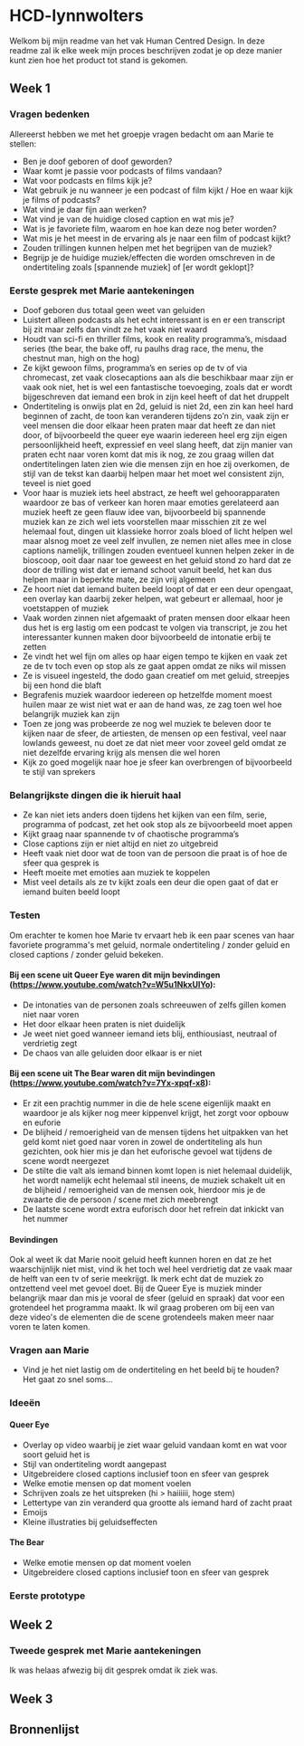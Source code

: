 # HCD-lynnwolters

Welkom bij mijn readme van het vak Human Centred Design. In deze readme zal ik elke week mijn proces beschrijven zodat je op deze manier kunt zien hoe het product tot stand is gekomen.

## Week 1

### Vragen bedenken

Allereerst hebben we met het groepje vragen bedacht om aan Marie te stellen:

- Ben je doof geboren of doof geworden?
- Waar komt je passie voor podcasts of films vandaan?
- Wat voor podcasts en films kijk je?
- Wat gebruik je nu wanneer je een podcast of film kijkt / Hoe en waar kijk je films of podcasts?
- Wat vind je daar fijn aan werken?
- Wat vind je van de huidige closed caption en wat mis je?
- Wat is je favoriete film, waarom en hoe kan deze nog beter worden?
- Wat mis je het meest in de ervaring als je naar een film of podcast kijkt?
- Zouden trillingen kunnen helpen met het begrijpen van de muziek?
- Begrijp je de huidige muziek/effecten die worden omschreven in de ondertiteling zoals [spannende muziek] of [er wordt geklopt]?

### Eerste gesprek met Marie aantekeningen

- Doof geboren dus totaal geen weet van geluiden
- Luistert alleen podcasts als het echt interessant is en er een transcript bij zit maar zelfs dan vindt ze het vaak niet waard
- Houdt van sci-fi en thriller films, kook en reality programma’s, misdaad series (the bear, the bake off, ru paulhs drag race, the menu, the chestnut man, high on the hog)
- Ze kijkt gewoon films, programma’s en series op de tv of via chromecast, zet vaak closecaptions aan als die beschikbaar maar zijn er vaak ook niet, het is wel een fantastische toevoeging, zoals dat er wordt bijgeschreven dat iemand een brok in zijn keel heeft of dat het druppelt
- Ondertiteling is onwijs plat en 2d, geluid is niet 2d, een zin kan heel hard beginnen of zacht, de toon kan veranderen tijdens zo’n zin, vaak zijn er veel mensen die door elkaar heen praten maar dat heeft ze dan niet door, of bijvoorbeeld the queer eye waarin iedereen heel erg zijn eigen persoonlijkheid heeft, expressief en veel slang heeft, dat zijn manier van praten echt naar voren komt dat mis ik nog, ze zou graag willen dat ondertitelingen laten zien wie die mensen zijn en hoe zij overkomen, de stijl van de tekst kan daarbij helpen maar het moet wel consistent zijn, teveel is niet goed
- Voor haar is muziek iets heel abstract, ze heeft wel gehoorapparaten waardoor ze bas of verkeer kan horen maar emoties gerelateerd aan muziek heeft ze geen flauw idee van, bijvoorbeeld bij spannende muziek kan ze zich wel iets voorstellen maar misschien zit ze wel helemaal fout, dingen uit klassieke horror zoals bloed of licht helpen wel maar alsnog moet ze veel zelf invullen, ze nemen niet alles mee in close captions namelijk, trillingen zouden eventueel kunnen helpen zeker in de bioscoop, ooit daar naar toe geweest en het geluid stond zo hard dat ze door de trilling wist dat er iemand schoot vanuit beeld, het kan dus helpen maar in beperkte mate, ze zijn vrij algemeen
- Ze hoort niet dat iemand buiten beeld loopt of dat er een deur opengaat, een overlay kan daarbij zeker helpen, wat gebeurt er allemaal, hoor je voetstappen of muziek
- Vaak worden zinnen niet afgemaakt of praten mensen door elkaar heen dus het is erg lastig om een podcast te volgen via transcript, je zou het interessanter kunnen maken door bijvoorbeeld de intonatie erbij te zetten
- Ze vindt het wel fijn om alles op haar eigen tempo te kijken en vaak zet ze de tv toch even op stop als ze gaat appen omdat ze niks wil missen
- Ze is visueel ingesteld, the dodo gaan creatief om met geluid, streepjes bij een hond die blaft
- Begrafenis muziek waardoor iedereen op hetzelfde moment moest huilen maar ze wist niet wat er aan de hand was, ze zag toen wel hoe belangrijk muziek kan zijn
- Toen ze jong was probeerde ze nog wel muziek te beleven door te kijken naar de sfeer, de artiesten, de mensen op een festival, veel naar lowlands geweest, nu doet ze dat niet meer voor zoveel geld omdat ze niet dezelfde ervaring krijg als mensen die wel horen
- Kijk zo goed mogelijk naar hoe je sfeer kan overbrengen of bijvoorbeeld te stijl van sprekers 

### Belangrijkste dingen die ik hieruit haal

- Ze kan niet iets anders doen tijdens het kijken van een film, serie, programma of podcast, zet het ook stop als ze bijvoorbeeld moet appen
- Kijkt graag naar spannende tv of chaotische programma’s
- Close captions zijn er niet altijd en niet zo uitgebreid
- Heeft vaak niet door wat de toon van de persoon die praat is of hoe de sfeer qua gesprek is
- Heeft moeite met emoties aan muziek te koppelen
- Mist veel details als ze tv kijkt zoals een deur die open gaat of dat er iemand buiten beeld loopt

### Testen

Om erachter te komen hoe Marie tv ervaart heb ik een paar scenes van haar favoriete programma's met geluid, normale ondertiteling / zonder geluid en closed captions / zonder geluid bekeken. 

#### Bij een scene uit Queer Eye waren dit mijn bevindingen (https://www.youtube.com/watch?v=W5u1NkxUIYo):
- De intonaties van de personen zoals schreeuwen of zelfs gillen komen niet naar voren
- Het door elkaar heen praten is niet duidelijk
- Je weet niet goed wanneer iemand iets blij, enthiousiast, neutraal of verdrietig zegt
- De chaos van alle geluiden door elkaar is er niet

#### Bij een scene uit The Bear waren dit mijn bevindingen (https://www.youtube.com/watch?v=7Yx-xpqf-x8):

- Er zit een prachtig nummer in die de hele scene eigenlijk maakt en waardoor je als kijker nog meer kippenvel krijgt, het zorgt voor opbouw en euforie
- De blijheid / remoerigheid van de mensen tijdens het uitpakken van het geld komt niet goed naar voren in zowel de ondertiteling als hun gezichten, ook hier mis je dan het euforische gevoel wat tijdens de scene wordt neergezet
- De stilte die valt als iemand binnen komt lopen is niet helemaal duidelijk, het wordt namelijk echt helemaal stil ineens, de muziek schakelt uit en de blijheid / remoerigheid van de mensen ook, hierdoor mis je de zwaarte die de persoon / scene met zich meebrengt
- De laatste scene wordt extra euforisch door het refrein dat inkickt van het nummer

#### Bevindingen

Ook al weet ik dat Marie nooit geluid heeft kunnen horen en dat ze het waarschijnlijk niet mist, vind ik het toch wel heel verdrietig dat ze vaak maar de helft van een tv of serie meekrijgt. Ik merk echt dat de muziek zo ontzettend veel met gevoel doet. Bij de Queer Eye is muziek minder belangrijk maar dan mis je vooral de sfeer (geluid en spraak) dat voor een grotendeel het programma maakt. Ik wil graag proberen om bij een van deze video's de elementen die de scene grotendeels maken meer naar voren te laten komen.

### Vragen aan Marie

- Vind je het niet lastig om de ondertiteling en het beeld bij te houden? Het gaat zo snel soms...

### Ideeën

#### Queer Eye
- Overlay op video waarbij je ziet waar geluid vandaan komt en wat voor soort geluid het is
- Stijl van ondertiteling wordt aangepast
- Uitgebreidere closed captions inclusief toon en sfeer van gesprek
- Welke emotie mensen op dat moment voelen
- Schrijven zoals ze het uitspreken (hi > haiiiiii, hoge stem)
- Lettertype van zin veranderd qua grootte als iemand hard of zacht praat
- Emoijs 
- Kleine illustraties bij geluidseffecten

#### The Bear
- Welke emotie mensen op dat moment voelen
- Uitgebreidere closed captions inclusief toon en sfeer van gesprek
  
### Eerste prototype

## Week 2

### Tweede gesprek met Marie aantekeningen 
Ik was helaas afwezig bij dit gesprek omdat ik ziek was.

## Week 3

## Bronnenlijst
